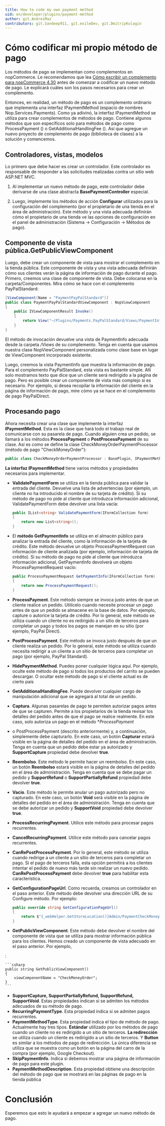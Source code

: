 ```yaml
---
title: How to code my own payment method
uid: en/developer/plugins/payment-method
author: git.AndreiMaz
contributors: git.Sandeep911, git.exileDev, git.DmitriyKulagin
---
```


# Cómo codificar mi propio método de pago

Los métodos de pago se implementan como complementos en nopCommerce. Le recomendamos que lea [Cómo escribir un complemento para nopCommerce 4.30](xref:en/developer/plugins/how-to-write-plugin-4.30) antes de comenzar a codificar un nuevo método de pago. Le explicará cuáles son los pasos necesarios para crear un complemento.

Entonces, en realidad, un método de pago es un complemento ordinario que implementa una interfaz IPaymentMethod (espacio de nombres Nop.Services.Payments). Como ya adivinó, la interfaz IPaymentMethod se utiliza para crear complementos de métodos de pago. Contiene algunos métodos que son específicos solo para métodos de pago como ProcessPayment () o GetAdditionalHandlingFee (). Así que agregue un nuevo proyecto de complemento de pago (biblioteca de clases) a la solución y comencemos.

## Controladores, vistas, modelos

Lo primero que debe hacer es crear un controlador. Este controlador es responsable de responder a las solicitudes realizadas contra un sitio web ASP.NET MVC.

1. Al implementar un nuevo método de pago, este controlador debe derivarse de una clase abstracta **BasePaymentController** especial.

1. Luego, implemente los métodos de acción **Configurar** utilizados para la configuración del complemento (por el propietario de una tienda en el área de administración). Este método y una vista adecuada definirán cómo el propietario de una tienda ve las opciones de configuración en el panel de administración (Sistema → Configuración → Métodos de pago).

## Componente de vista pública.GetPublicViewComponent

Luego, debe crear un componente de vista para mostrar el complemento en la tienda pública. Este componente de vista y una vista adecuada definirán cómo sus clientes verán la página de información de pago durante el pago. Primero, creemos una clase de componente de vista. Debe colocarse en la carpeta/Componentes. Mira cómo se hace con el complemento PayPalStandard:

```csharp
[ViewComponent(Name = "PaymentPayPalStandard")]
public class PaymentPayPalStandardViewComponent : NopViewComponent
{
    public IViewComponentResult Invoke()
    {
        return View("~/Plugins/Payments.PayPalStandard/Views/PaymentInfo.cshtml");
    }
}
```

El método de invocación devuelve una vista de PaymentInfo adecuada desde la carpeta */Views* de su complemento. Tenga en cuenta que usamos nuestra clase NopViewComponent personalizada como clase base en lugar de ViewComponent incorporado existente.

Luego, creemos la vista PaymentInfo que muestra la información de pago. Para el complemento PayPalStandard, esta vista es bastante simple. Allí solo mostramos texto que dice que un cliente será redirigido a la página de pago. Pero es posible crear un componente de vista más complejo si es necesario. Por ejemplo, si desea recopilar la información del cliente en la página de información de pago, mire cómo ya se hace en el complemento de pago PayPalDirect.

## Procesando pago

Ahora necesita crear una clase que implemente la interfaz **IPaymentMethod**. Esta es la clase que hará todo el trabajo real de comunicarse con su pasarela de pago. Cuando alguien crea un pedido, se llamará a los métodos **ProcessPayment** o **PostProcessPayment** de su clase. Así es como se define la clase CheckMoneyOrderPaymentProcessor (método de pago "CheckMoneyOrder"):

```csharp
public class CheckMoneyOrderPaymentProcessor : BasePlugin, IPaymentMethod
```

**La interfaz IPaymentMethod** tiene varios métodos y propiedades necesarios para implementar.

- **ValidatePaymentForm**  se utiliza en la tienda pública para validar la entrada del cliente. Devuelve una lista de advertencias (por ejemplo, un cliente no ha introducido el nombre de su tarjeta de crédito). Si su método de pago no pide al cliente que introduzca información adicional, ValidatePaymentForm debe devolver una lista vacía:



    ```csharp
    public IList<string> ValidatePaymentForm(IFormCollection form)
    {
        return new List<string>();
    }
    ```

- El **método GetPaymentInfo** se utiliza en el almacén público para analizar la entrada del cliente, como la información de la tarjeta de crédito. Este método devuelve un objeto ProcessPaymentRequest con información de cliente analizada (por ejemplo, información de tarjeta de crédito). Si su método de pago no pide al cliente que introduzca información adicional, GetPaymentInfo devolverá un objeto ProcessPaymentRequest vacío:



    ```csharp
    public ProcessPaymentRequest GetPaymentInfo(IFormCollection form)
    {
        return new ProcessPaymentRequest();
    }
    ```

- **ProcessPayment**. Este método siempre se invoca justo antes de que un cliente realice un pedido. Utilícelo cuando necesite procesar un pago antes de que un pedido se almacene en la base de datos. Por ejemplo, capture o autorice la tarjeta de crédito. Por lo general, este método se utiliza cuando un cliente no es redirigido a un sitio de terceros para completar un pago y todos los pagos se manejan en su sitio (por ejemplo, PayPal Direct).
- **PostProcessPayment**. Este método se invoca justo después de que un cliente realiza un pedido. Por lo general, este método se utiliza cuando necesita redirigir a un cliente a un sitio de terceros para completar un pago (por ejemplo, PayPal Standard).
- **HidePaymentMethod**. Puedes poner cualquier lógica aquí. Por ejemplo, oculte este método de pago si todos los productos del carrito se pueden descargar. O ocultar este método de pago si el cliente actual es de cierto país
- **GetAdditionalHandlingFee**. Puede devolver cualquier cargo de manipulación adicional que se agregará al total de un pedido.
- **Captura**. Algunas pasarelas de pago te permiten autorizar pagos antes de que se capturen. Permite a los propietarios de la tienda revisar los detalles del pedido antes de que el pago se realice realmente. En este caso, solo autoriza un pago en el método **ProcessPayment*
-  o  PostProcessPayment  (descrito anteriormente) y, a continuación, simplemente debe capturarlo. En este caso, un botón **Capturar**  estará visible en la página de detalles del pedido en el área de administración. Tenga en cuenta que un pedido debe estar ya autorizado y  **SupportCapture**  propiedad debe devolver  **true**.
- **Reembolso**. Este método le permite hacer un reembolso. En este caso, un botón **Reembolso**  estará visible en la página de detalles del pedido en el área de administración. Tenga en cuenta que se debe pagar un pedido y  **SupportRefund**  o  **SupportPartiallyRefund**  propiedad debe devolver  **true**.
- **Vacío**. Este método le permite anular un pago autorizado pero no capturado. En este caso, un botón **Void**  será visible en la página de detalles del pedido en el área de administración. Tenga en cuenta que se debe autorizar un pedido y  **SupportVoid**  propiedad debe devolver  **true**.
- **ProcessRecurringPayment**. Utilice este método para procesar pagos recurrentes.
- **CancelRecurringPayment**. Utilice este método para cancelar pagos recurrentes.
- **CanRePostProcessPayment**. Por lo general, este método se utiliza cuando redirige a un cliente a un sitio de terceros para completar un pago. Si el pago de terceros falla, esta opción permitirá a los clientes intentar el pedido de nuevo más tarde sin realizar un nuevo pedido.  **CanRePostProcessPayment**  debe devolver  **true**  para habilitar esta característica.
- **GetConfigurationPageUrl**. Como recuerda, creamos un controlador en el paso anterior. Este método debe devolver una dirección URL de su Configure método. Por ejemplo:



    ```csharp
    public override string GetConfigurationPageUrl()
    {
        return $"{_webHelper.GetStoreLocation()}Admin/PaymentCheckMoneyOrder/Configure";
    }
    ```

- **GetPublicViewComponent**. Este método debe devolver el nombre del componente de vista que se utiliza para mostrar información pública para los clientes. Hemos creado un componente de vista adecuado en el paso anterior. Por ejemplo,

:

    ```csharp
    public string GetPublicViewComponent()
    {
        viewComponentName = "CheckMoneyOrder";
    }
    ```

- **SupportCapture, SupportPartiallyRefund, SupportRefund, SupportVoid**. Estas propiedades indican si se admiten los métodos adecuados de su método de pago.
- **RecurringPaymentType**. Esta propiedad indica si se admiten pagos recurrentes.
- **PaymentMethodType**. Esta propiedad indica el tipo de método de pago. Actualmente hay tres tipos.  **Estándar**  utilizado por los métodos de pago cuando un cliente no es redirigido a un sitio de terceros. **La redirección**  se utiliza cuando un cliente es redirigido a un sitio de terceros. Y  **Button**  es similar a los métodos de pago de redirección.  La única diferencia se utiliza que se muestra como un botón en la página del carro de la compra (por ejemplo, Google Checkout).
- **SkipPaymentInfo**. Indica si debemos mostrar una página de información de pago para este plugin.
- **PaymentMethodDescription**. Esta propiedad obtiene una descripción del método de pago que se mostrará en las páginas de pago en la tienda pública

# Conclusión

Esperemos que esto le ayudará a empezar a agregar un nuevo método de pago.


